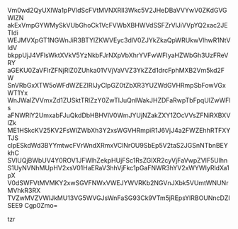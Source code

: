 Vm0wd2QyUXlWa1pPVldScFVtMVNXRll3Wkc5V2JHeDBaVVYwV0ZKdGVGWlZN
akExVmpGYWMySkVUbGhoCk1VcFVWbXBHWVdSSFZrVlJiVVpYQ2xac2JETldi
WEJMVXpGT1NGWnJiR3BTYlZKWVEyc3dlV0ZJYkZkaQpWRUkwVlhwR1NtVldV
bkppUjJ4VFlsWktXVkV5YzNkbFJrNXpVbXhrYVFwWFIyaHZWbGh3UzFReVRY
aGEKU0ZaVFlrZFNjRlZ0ZUhka01VVjVaVVZ3YkZZd1drcFphMXB2Vm5kd2FW
SnVRbGxXTW5oWFdWZEZlRlJyClpGZ0tZbXR3YUZWdGVHRmpSbFowVGxWT1Yx
WnJWalZVVmxZd1ZUSktTRlZzY0ZwTlJuQnlWakJHZDFaRwpTbFpqUlZwWFls
aFNWRlY2UmxabFJuQkdDbHBHVlV0WmJYUjNZakZXY1ZOcVVsZFNiRXBXVlZk
ME1HSkcKV25KV2FsWlZWbXh3Y2xsWGVHRmpiR1J6VjJ4a2FWZEhhRTFXYTJS
clpESkdWd3BYYmtwcFVrWndXRmxVClNrOU9SbEp5V2taS2JGSnNTbnBEYkhC
SVlUQjBWbUV4Y0ROV1JFWlhZekpHUjFSc1RsZGlXR2cyVjFaVwpZVlF5Ulhn
S1UyNVNhMUpHV2xsV01HaERaV3hhVjFkc1pGaFNWR3hYV2xWYWIyRldXa1pX
V0dSWFVtMVMKY2xwSGVFNWxVWEJYWVRKb2NGVnJXbk5VUmtWNUNrMVhkR3RX
TVZwMVZVWlJkMU13VG5WVGJsWnFaSG93Ck9VTm5jREpsYlRBOUNncDZlSEE9
Cgp0Zmo=

tzr